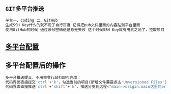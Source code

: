 ## `GIT多平台推送`
```bash
平台一、coding 二、GitHub
生成SSH Key什么的就不说了自行百度 记得把pub文件里面的内容贴到平台里面
使用GitHub的时候 通过账号密码验证总是失败 这个时候SSH Key就有用武之地了，拉取项目 Use SSH 后续提交时候 避免输入账号密码
```
## [多平台配置](https://github.com/zhl6522/other/blob/master/%E6%89%93%E5%BC%80git%20bash%E7%9A%84%E6%97%B6%E5%80%99%E8%87%AA%E5%8A%A8%E5%90%AF%E5%8A%A8ssh%20agent.md)
## 多平台配置后的操作
```bash
多平台推送提交，不用命令行敲打即可完成：
代码界面直接提交'ctrl'+'k'，勾选当前的项目(新增文件需要点击'Unversioned Files') 'Before Commit'勾选的取消 'Commit Message'填写提交内容记录 下方可以比对修改的内容
代码界面直接推送'ctrl'+'shift'+'k'，推送分支到远程<"main->origin:main这里的origin点击换成github:main">（按钮冲突的话，'ctrl'+'shift'切换输入法）
```
